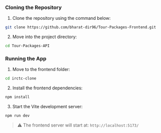 ### Cloning the Repository

1. Clone the repository using the command below:

```bash
git clone https://github.com/bharat-dir96/Tour-Packages-Frontend.git
```

2. Move into the project directory:

```bash
cd Tour-Packages-API
```

### Running the App

1. Move to the frontend folder:

```bash
cd irctc-clone
```

2. Install the frontend dependencies:

```bash
npm install
```

3. Start the Vite development server:

```bash
npm run dev
```

> ⚠ The frontend server will start at: `http://localhost:5173/`
